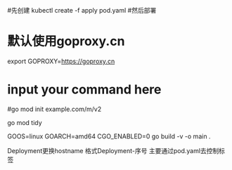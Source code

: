 #先创建
kubectl create -f apply pod.yaml 
#然后部署
# 默认使用goproxy.cn
export GOPROXY=https://goproxy.cn
# input your command here
#go mod init example.com/m/v2

go mod tidy 

GOOS=linux GOARCH=amd64 CGO_ENABLED=0  go build -v -o main .


Deployment更换hostname  格式Deployment-序号
主要通过pod.yaml去控制标签